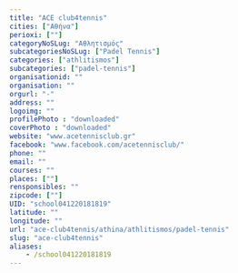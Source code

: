 ```yaml
---
title: "ACE club4tennis"
cities: ["Αθήνα"]
perioxi: [""]
categoryNoSLug: "Αθλητισμός"
subcategoriesNoSLug: ["Padel Tennis"]
categories: ["athlitismos"]
subcategories: ["padel-tennis"]
organisationid: ""
organisation: ""
orgurl: "-"
address: ""
logoimg: ""
profilePhoto : "downloaded"
coverPhoto : "downloaded"
website: "www.acetennisclub.gr"
facebook: "www.facebook.com/acetennisclub/"
phone: ""
email: ""
courses: ""
places: [""]
rensponsibles: ""
zipcode: [""]
UID: "school041220181819"
latitude: ""
longitude: ""
url: "ace-club4tennis/athina/athlitismos/padel-tennis"
slug: "ace-club4tennis"
aliases:
    - /school041220181819
---
```





